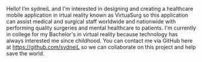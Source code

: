 Hello! I’m sydneiL and I'm interested in designing and creating a healthcare mobile application in irtual reality known as VirtuaSurg so this application can assist medical and surgical staff worldwide and nationwide with performing quality surgeries and mental healthcare to patients. I'm currently in college for my Bachelor's in virtual reality because technology has always interested me since childhood. You can contact me via GitHub here at https://github.com/sydneiL so we can collaborate on this project and help save the world.
